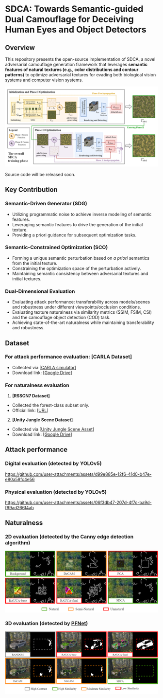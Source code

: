 # SDCA: Towards Semantic-guided Dual Camouflage for Deceiving Human Eyes and Object Detectors

## Overview
This repository presents the open-source implementation of SDCA, a novel adversarial camouflage generation framework that leverages **semantic features of natural textures (e.g., color distributions and contour patterns)** to optimize adversarial textures for evading both biological vision systems and computer vision systems.

![Overall](https://github.com/Haoq1nYuan/Semantic-guided-Dual-Camouflage-Attack/blob/main/assets/framework.png)

Source code will be released soon.

## Key Contribution

### Semantic-Driven Generator (SDG)
- Utilizing programmatic noise to achieve inverse modeling of semantic features.
- Leveraging semantic features to drive the generation of the initial texture.
- Providing a priori guidance for subsequent optimization tasks.

### Semantic-Constrained Optimization (SCO)
- Forming a unique semantic perturbation based on *a priori* semantics from the initial texture.
- Constraining the optimization space of the perturbation actively.
- Maintaining semantic consistency between adversarial textures and initial textures.

### Dual-Dimensional Evaluation
- Evaluating attack performance: transferability across models/scenes and robustness under different viewpoints/occlusion conditions.
- Evaluating texture naturalness via similarity metrics (SSIM, FSIM, CSI) and the camouflage object detection (COD) task.
- Achieving state-of-the-art naturalness while maintaining transferability and robustness.

## Dataset
### For attack performance evaluation: **[CARLA Dataset]**
- Collected via [[CARLA simulator](http://carla.org/)]
- Download link: [[Google Drive](https://drive.google.com/file/d/1rlBcIWk_PAHJkeBjxjbriTJLWLbvFQCy/view?usp=drive_link)]

### For naturalness evaluation
1. **[RSSCN7 Dataset]** 
- Collected the forest-class subset only.
- Official link: [[URL](https://github.com/palewithout/RSSCN7)]

2. **[Unity Jungle Scene Dataset]** 
- Collected via [[Unity Jungle Scene Asset](https://naturemanufacture.com/forest-environment-set/)]
- Download link: [[Google Drive](https://drive.google.com/file/d/1GShTBQowy_Y9Fy5hCTGI7OWiTNn0rFNl/view?usp=drive_link)]

## Attack performance

### Digital evaluation (detected by YOLOv5)
https://github.com/user-attachments/assets/d99e885e-12f6-41d0-b47e-e80a58fc4e56

### Physical evaluation (detected by YOLOv5)
https://github.com/user-attachments/assets/06f3db47-207d-4f7c-ba9d-f99ad266f4ab

## Naturalness

### 2D evaluation (detected by the Canny edge detection algorithm)
![2Dn](https://github.com/Haoq1nYuan/Semantic-guided-Dual-Camouflage-Attack/blob/main/assets/2Dn.png)

### 3D evaluation (detected by [PFNet](https://github.com/Mhaiyang/CVPR2021_PFNet?tab=readme-ov-file))
![3Dn](https://github.com/Haoq1nYuan/Semantic-guided-Dual-Camouflage-Attack/blob/main/assets/3Dn.png)